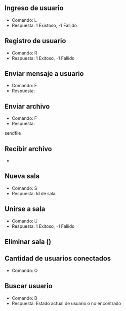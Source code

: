 ## Ingreso de usuario
- Comando: L<Username>
- Respuesta: 1 Existoso, -1 Fallido

## Registro de usuario
- Comando: R<Username>
- Respuesta: 1 Exitoso, -1 Fallido

## Enviar mensaje a usuario
- Comando: E <Username>
- Respuesta:

## Enviar archivo
- Comando: F <Directorio> <Username>
- Respuesta: 

sendfile
## Recibir archivo
- 

## Nueva sala
- Comando: S
- Respuesta: Id de sala

## Unirse a sala
- Comando: U <Id sala>
- Respuesta: 1 Exitoso,  -1 Fallido

## Eliminar sala ()
## Cantidad de usuarios conectados
- Comando: O

## Buscar usuario
- Comando: B <Username>
- Respuesta: Estado actual de usuario o no encontrado